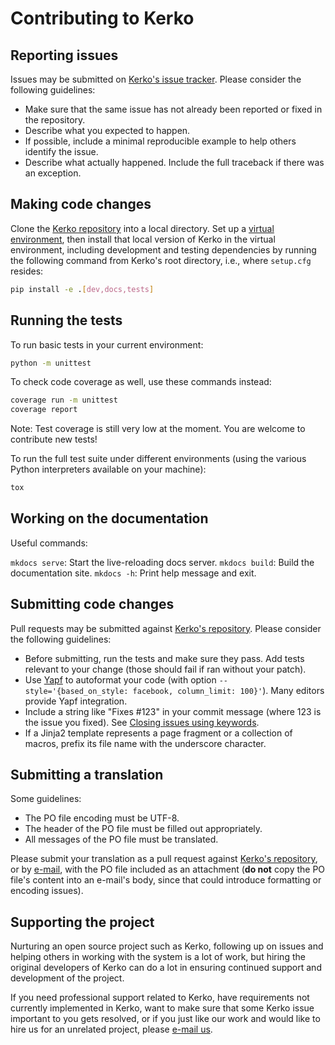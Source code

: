 # Contributing to Kerko

## Reporting issues

Issues may be submitted on [Kerko's issue tracker][Kerko_issues]. Please
consider the following guidelines:

- Make sure that the same issue has not already been reported or fixed in the
  repository.
- Describe what you expected to happen.
- If possible, include a minimal reproducible example to help others identify
  the issue.
- Describe what actually happened. Include the full traceback if there was an
  exception.


## Making code changes

Clone the [Kerko repository][Kerko] into a local directory. Set up a [virtual
environment][venv], then install that local version of Kerko in the virtual
environment, including development and testing dependencies by running the
following command from Kerko's root directory, i.e., where `setup.cfg` resides:

```bash
pip install -e .[dev,docs,tests]
```


## Running the tests

To run basic tests in your current environment:

```bash
python -m unittest
```

To check code coverage as well, use these commands instead:

```bash
coverage run -m unittest
coverage report
```

Note: Test coverage is still very low at the moment. You are welcome to
contribute new tests!

To run the full test suite under different environments (using the various
Python interpreters available on your machine):

```bash
tox
```


## Working on the documentation

Useful commands:

`mkdocs serve`: Start the live-reloading docs server.
`mkdocs build`: Build the documentation site.
`mkdocs -h`: Print help message and exit.


## Submitting code changes

Pull requests may be submitted against [Kerko's repository][Kerko]. Please
consider the following guidelines:

- Before submitting, run the tests and make sure they pass. Add tests relevant
  to your change (those should fail if ran without your patch).
- Use [Yapf](https://github.com/google/yapf) to autoformat your code (with
  option `--style='{based_on_style: facebook, column_limit: 100}'`). Many
  editors provide Yapf integration.
- Include a string like "Fixes #123" in your commit message (where 123 is the
  issue you fixed). See [Closing issues using
  keywords](https://help.github.com/en/articles/closing-issues-using-keywords).
- If a Jinja2 template represents a page fragment or a collection of macros,
  prefix its file name with the underscore character.


## Submitting a translation

Some guidelines:

- The PO file encoding must be UTF-8.
- The header of the PO file must be filled out appropriately.
- All messages of the PO file must be translated.

Please submit your translation as a pull request against [Kerko's
repository][Kerko], or by [e-mail][Kerko_email], with the PO file included as an
attachment (**do not** copy the PO file's content into an e-mail's body, since
that could introduce formatting or encoding issues).


## Supporting the project

Nurturing an open source project such as Kerko, following up on issues and
helping others in working with the system is a lot of work, but hiring the
original developers of Kerko can do a lot in ensuring continued support and
development of the project.

If you need professional support related to Kerko, have requirements not
currently implemented in Kerko, want to make sure that some Kerko issue
important to you gets resolved, or if you just like our work and would like to
hire us for an unrelated project, please [e-mail us][Kerko_email].


[Kerko_email]: mailto:kerko@whiskyechobravo.com
[Kerko_issues]: https://github.com/whiskyechobravo/kerko/issues
[Kerko]: https://github.com/whiskyechobravo/kerko
[venv]: https://docs.python.org/3.11/tutorial/venv.html
